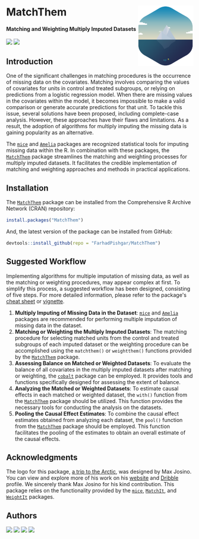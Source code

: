 # MatchThem <img src="man/figure/logo.png" align="right" width="150" />

<!-- badges: start -->
#### Matching and Weighting Multiply Imputed Datasets
<!-- badges: end -->

[![](https://img.shields.io/badge/CRAN%20version-1.2.1-success.svg?color=informational&style=for-the-badge)](https://cran.r-project.org/package=MatchThem)
[![](https://img.shields.io/badge/github%20version-1.2.2-success.svg?color=informational&style=for-the-badge)](https://github.com/FarhadPishgar/MatchThem)

## Introduction

One of the significant challenges in matching procedures is the occurrence of missing data on the covariates. Matching involves comparing the values of covariates for units in control and treated subgroups, or relying on predictions from a logistic regression model. When there are missing values in the covariates within the model, it becomes impossible to make a valid comparison or generate accurate predictions for that unit. To tackle this issue, several solutions have been proposed, including complete-case analysis. However, these approaches have their flaws and limitations. As a result, the adoption of algorithms for multiply imputing the missing data is gaining popularity as an alternative.

The [`mice`](https://cran.r-project.org/package=mice) and [`Amelia`](https://cran.r-project.org/package=Amelia) packages are recognized statistical tools for imputing missing data within the R. In combination with these packages, the [`MatchThem`](https://cran.r-project.org/package=MatchThem) package streamlines the matching and weighting processes for multiply imputed datasets. It facilitates the credible implementation of matching and weighting approaches and methods in practical applications.

## Installation

The [`MatchThem`](https://cran.r-project.org/package=MatchThem) package can be installed from the Comprehensive R Archive Network (CRAN) repository:

``` r
install.packages("MatchThem")
```

And, the latest version of the package can be installed from GitHub:

``` r
devtools::install_github(repo = "FarhadPishgar/MatchThem")
```

## Suggested Workflow

Implementing algorithms for multiple imputation of missing data, as well as the matching or weighting procedures, may appear complex at first. To simplify this process, a suggested workflow has been designed, consisting of five steps. For more detailed information, please refer to the package's [cheat sheet](https://cran.r-project.org/package=MatchThem/vignettes/cheatsheet.pdf) or [vignette](https://cran.r-project.org/package=MatchThem/vignettes/vignette.pdf).

1. **Multiply Imputing of Missing Data in the Dataset**: [`mice`](https://cran.r-project.org/package=mice) and [`Amelia`](https://cran.r-project.org/package=Amelia) packages are recommended for performing multiple imputation of missing data in the dataset.
2. **Matching or Weighting the Multiply Imputed Datasets**: The matching procedure for selecting matched units from the control and treated subgroups of each imputed dataset or the weighting procedure can be accomplished using the `matchthem()` or `weightthem()` functions provided by the [`MatchThem`](https://cran.r-project.org/package=MatchThem) package.
3. **Assessing Balance on Matched or Weighted Datasets**: To evaluate the balance of all covariates in the multiply imputed datasets after matching or weighting, the [`cobalt`](https://cran.r-project.org/package=cobalt) package can be employed. It provides tools and functions specifically designed for assessing the extent of balance.
4. **Analyzing the Matched or Weighted Datasets**: To estimate causal effects in each matched or weighted dataset, the `with()` function from the [`MatchThem`](https://cran.r-project.org/package=MatchThem) package should be utilized. This function provides the necessary tools for conducting the analysis on the datasets.
5. **Pooling the Causal Effect Estimates**: To combine the causal effect estimates obtained from analyzing each dataset, the `pool()` function from the [`MatchThem`](https://cran.r-project.org/package=MatchThem) package should be employed. This function facilitates the pooling of the estimates to obtain an overall estimate of the causal effects.

## Acknowledgments
The logo for this package, [a trip to the Arctic](https://dribbble.com/shots/1652911-A-trip-to-the-Arctic), was designed by Max Josino. You can view and explore more of his work on his [website](http://maxjosino.co/) and [Dribble](https://dribbble.com/maxjosino) profile. We sincerely thank Max Josino for his kind contribution. This package relies on the functionality provided by the [`mice`](https://cran.r-project.org/package=mice), [`MatchIt`](https://cran.r-project.org/package=MatchIt), and [`WeightIt`](https://cran.r-project.org/package=WeightIt) packages.

## Authors
[![](https://img.shields.io/badge/Farhad%20Pishgar-success.svg?color=informational&style=for-the-badge)](https://twitter.com/FarhadPishgar)
[![](https://img.shields.io/badge/Noah%20Greifer-success.svg?color=informational&style=for-the-badge)](https://twitter.com/Noah_Greifer)
[![](https://img.shields.io/badge/Clémence%20Leyrat-success.svg?color=informational&style=for-the-badge)](https://twitter.com/LeyClem)
[![](https://img.shields.io/badge/Elizabeth%20Stuart-success.svg?color=informational&style=for-the-badge)](https://twitter.com/LizStuartdc)
